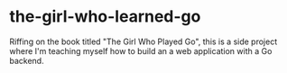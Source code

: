 # the-girl-who-learned-go
Riffing on the book titled "The Girl Who Played Go", this is a side project where I'm teaching myself how to build an a web application with a Go backend. 

